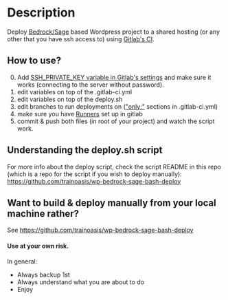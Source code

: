 # Description
Deploy [Bedrock/Sage](https://roots.io) based Wordpress project to a shared hosting (or any other that you have ssh access to) using [Gitlab's CI](https://docs.gitlab.com/ee/ci/).

## How to use?
0. Add [SSH_PRIVATE_KEY variable in Gitlab's settings](https://docs.gitlab.com/ee/ci/ssh_keys/) and make sure it works (connecting to the server without password). 
1. edit variables on top of the .gitlab-ci.yml 
2. edit variables on top of the deploy.sh
3. edit branches to run deployments on (["only:"](https://docs.gitlab.com/ee/ci/yaml/#onlyexcept-basic) sections in .gitlab-ci.yml)
4. make sure you have [Runners](https://docs.gitlab.com/runner/) set up in gitlab
5. commit & push both files (in root of your project) and watch the script work.

## Understanding the deploy.sh script

For more info about the deploy script, check the script README in this repo (which is a repo for the script if you wish to deploy manually):
https://github.com/trainoasis/wp-bedrock-sage-bash-deploy

## Want to build & deploy manually from your local machine rather?

See https://github.com/trainoasis/wp-bedrock-sage-bash-deploy

#### Use at your own risk.

In general:

- Always backup 1st
- Always understand what you are about to do
- Enjoy

